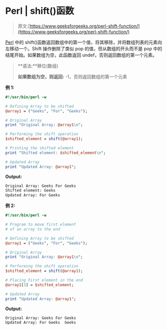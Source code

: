 # Perl | shift()函数

> 原文:[https://www.geeksforgeeks.org/perl-shift-function/](https://www.geeksforgeeks.org/perl-shift-function/)

[Perl](https://www.geeksforgeeks.org/introduction-to-perl/) 中的 shift()函数返回数组中的第一个值，将其移除，并将数组列表的元素向左移动一个。Shift 操作删除了类似 pop 的值，但从数组的开头而不是 pop 中的结尾开始。如果数组为空，此函数返回 undef，否则返回数组的第一个元素。

> **语法:**移位(数组)
> 
> **如果数组为空，则返回:** -1，否则返回数组的第一个元素

**例 1:**

```perl
#!/usr/bin/perl -w

# Defining Array to be shifted
@array1 = ("Geeks", "For", "Geeks");

# Original Array
print "Original Array: @array1\n";

# Performing the shift operation
$shifted_element = shift(@array1);

# Printing the shifted element
print "Shifted element: $shifted_element\n";

# Updated Array
print "Updated Array: @array1";
```

**Output:**

```perl
Original Array: Geeks For Geeks
Shifted element: Geeks
Updated Array: For Geeks

```

**例 2:**

```perl
#!/usr/bin/perl -w

# Program to move first element 
# of an array to the end

# Defining Array to be shifted
@array1 = ("Geeks", "For", "Geeks");

# Original Array
print "Original Array: @array1\n";

# Performing the shift operation
$shifted_element = shift(@array1);

# Placing First element in the end
@array1[3] = $shifted_element;

# Updated Array
print "Updated Array: @array1";
```

**Output:**

```perl
Original Array: Geeks For Geeks
Updated Array: For Geeks  Geeks

```